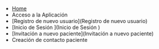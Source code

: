 * [Home](Home)
* Acceso a la Aplicación
 * [Registro de nuevo usuario](Registro de nuevo usuario)
 * [Inicio de Sesión   ](Inicio de Sesión   )
 * [Invitación a nuevo paciente](Invitación a nuevo paciente)
 * Creación de contacto paciente
